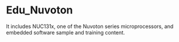 # Edu_Nuvoton
It includes NUC131x, one of the Nuvoton series microprocessors, and embedded software sample and training content.

